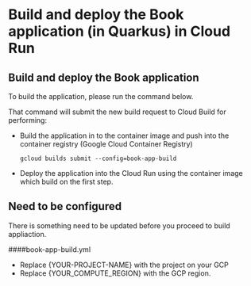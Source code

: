 # Build and deploy the Book application (in Quarkus) in Cloud Run

## Build and deploy the Book application
To build the application, please run the command below.

That command will submit the new build request to Cloud Build for performing:
 - Build the application in to the container image and push into the container registry (Google Cloud Container Registry)
   
   `gcloud builds submit --config=book-app-build`
   

 - Deploy the application into the Cloud Run using the container image which build on the first step.

 ## Need to be configured
 There is something need to be updated before you proceed to build appliaction.
 
 ####book-app-build.yml
 
 - Replace {YOUR-PROJECT-NAME} with the project on your GCP
 - Replace {YOUR_COMPUTE_REGION} with the GCP region.
     

